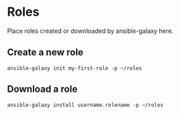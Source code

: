 Roles
=====

Place roles created or downloaded by ansible-galaxy here.
 
Create a new role
-----------------

    ansible-galaxy init my-first-role -p ~/roles

Download a role
---------------

    ansible-galaxy install username.rolename -p ~/roles


